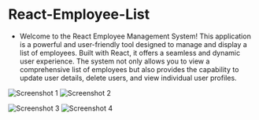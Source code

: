 # React-Employee-List

* Welcome to the React Employee Management System! This application is a powerful and user-friendly tool designed to manage and display a list of employees. Built with React, it offers a seamless and dynamic user experience. The system not only allows you to view a  comprehensive list of employees but also provides the capability to update user details, delete users, and view individual user profiles.


![Screenshot 1](https://github.com/americanoame/React-Employee-List/raw/main/assets/77306236/8366a4ad-c520-400a-9944-65a694082ec5.jpg)
![Screenshot 2](https://github.com/americanoame/React-Employee-List/raw/main/assets/77306236/e87c0e1c-931f-45a9-9461-45af65b76575.jpg)

![Screenshot 3](https://github.com/americanoame/React-Employee-List/raw/main/assets/77306236/fd51e7ab-a97d-4e03-bee0-9395137d2bad.jpg)
![Screenshot 4](https://github.com/americanoame/React-Employee-List/raw/main/assets/77306236/5a92ac78-98b3-4b38-ae78-67feaf95ad77.jpg)

